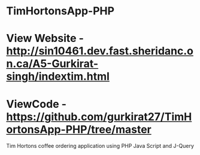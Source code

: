 # TimHortonsApp-PHP
# View Website - http://sin10461.dev.fast.sheridanc.on.ca/A5-Gurkirat-singh/indextim.html
# ViewCode -https://github.com/gurkirat27/TimHortonsApp-PHP/tree/master
Tim Hortons coffee ordering application using PHP Java Script and J-Query 
